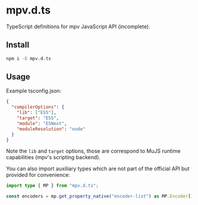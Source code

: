 # mpv.d.ts

TypeScript definitions for mpv JavaScript API (incomplete).

## Install

```bash
npm i -D mpv.d.ts
```

## Usage

Example tsconfig.json:

```json
{
  "compilerOptions": {
    "lib": ["ES5"],
    "target": "ES5",
    "module": "ESNext",
    "moduleResolution": "node"
  }
}
```

Note the `lib` and `target` options, those are correspond to MuJS runtime capabilities (mpv's scripting backend).

You can also import auxiliary types which are not part of the official API but provided for convenience:

```typescript
import type { MP } from "mpv.d.ts";

const encoders = mp.get_property_native("encoder-list") as MP.Encoder[];
```
